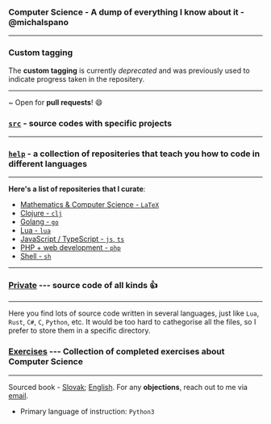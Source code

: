 ### Computer Science - A dump of everything I know about it - @michalspano
___

### Custom tagging
The __custom tagging__ is currently _deprecated_ and was previously used to indicate progress taken in the repositery.

___
~ Open for __pull requests__! 😄
### [`src`][1] - source codes with specific projects
___

### [`help`][2] - a collection of repositeries that teach you how to code in different languages
___

__Here's a list of repositeries that I curate__:

- [Mathematics & Computer Science - `LaTeX`](https://github.com/michalspano/study-materials)
- [Clojure - `clj`](https://github.com/michalspano/clj)
- [Golang - `go`](https://github.com/michalspano/golang-guide)
- [Lua - `lua`](https://github.com/michalspano/Lua-to-the-moon)
- [JavaScript / TypeScript - `js`, `ts`](https://github.com/michalspano/console-based-js)
- [PHP + web development - `php`](https://github.com/michalspano/robme-web)
- [Shell - `sh`](https://github.com/michalspano/shell-is-fun)
___

### [Private][3] --- source code of all kinds :+1:
___

Here you find lots of source code written in several languages, just like `Lua`, `Rust`, `C#`, `C`, `Python`, etc.
It would be too hard to cathegorise all the files, so I prefer to store them in a specific directory.

### [Exercises][4] --- Collection of completed exercises about Computer Science
___

Sourced book - [Slovak](http://creatingwithpython.com/eknihy.html#mvp); [English](http://creatingwithpython.com/eknihy.html#spwp). For any __objections__, reach out to me via [email](mailto:michal.spano03@gmail.com).

- Primary language of instruction: `Python3`

<!-- LINKS AND REFS -->
[1]: https://github.com/michalspano/Computer-Science/tree/main/src
[2]: https://github.com/michalspano/Computer-Science/tree/main/help
[3]: https://github.com/michalspano/Computer-Science/tree/main/private
[4]: https://github.com/michalspano/Computer-Science/tree/main/src/Exercises
